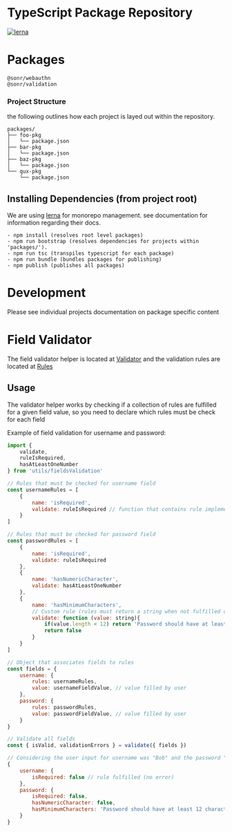 # TypeScript Package Repository
[![lerna](https://img.shields.io/badge/maintained%20with-lerna-cc00ff.svg)](https://lerna.js.org/)

# Packages

```
@sonr/webauthn
@sonr/validation
```

### Project Structure
the following outlines how each project is layed out within the repository.
```
packages/
├── foo-pkg
│   └── package.json
├── bar-pkg
│   └── package.json
├── baz-pkg
│   └── package.json
└── qux-pkg
    └── package.json
```

## Installing Dependencies (from project root)
We are using [lerna](https://github.com/lerna/lerna) for monorepo management. see documentation for information regarding their docs.
```
- npm install (resolves root level packages)
- npm run bootstrap (resolves dependencies for projects within 'packages/').
- npm run tsc (transpiles typescript for each package)
- npm run bundle (bundles packages for publishing)
- npm publish (publishes all packages)
```

# Development 
Please see individual projects documentation on package specific content

# Field Validator
The field validator helper is located at [Validator](https://github.com/sonr-io/ts-modules/blob/master/packages/sonr-validation/src/validator.ts) 
and the validation rules are located at [Rules](https://github.com/sonr-io/ts-modules/blob/master/packages/sonr-validation/src/validation.ts)

## Usage
The validator helper works by checking if a collection of rules are fulfilled for a given field value, so  you need to declare which rules must be check for each field

Example of field validation for username and password:

```javascript
import { 
    validate, 
    ruleIsRequired, 
    hasAtLeastOneNumber
} from 'utils/fieldsValidation'

// Rules that must be checked for username field
const usernameRules = [
    {
        name: 'isRequired', 
        validate: ruleIsRequired // function that contains rule implementation
    }
]

// Rules that must be checked for password field
const passwordRules = [
    {
        name: 'isRequired', 
        validate: ruleIsRequired
    },
    {
        name: 'hasNumericCharacter',
        validate: hasAtLeastOneNumber
    },
    {
        name: 'hasMinimumCharacters',
        // Custom rule (rules must return a string when not fulfilled or false when fulfilled)
        validate: function (value: string){
            if(value.length < 12) return 'Password should have at least 12 characters.'
            return false
        }
    }
]

// Object that associates fields to rules
const fields = {
    username: {
        rules: usernameRules,
        value: usernameFieldValue, // value filled by user
    },
    password: {
        rules: passwordRules,
        value: passwordFieldValue, // value filled by user
    }
}

// Validate all fields
const { isValid, validationErrors } = validate({ fields })

// Considering the user input for username was "Bob" and the password "12345" isValid will be false because there is at least one rule not fulfilled (one error) and the validationErrors object will look like this:
{
    username: {
        isRequired: false // rule fulfilled (no error)
    },
    password: {
        isRequired: false,
        hasNumericCharacter: false,
        hasMinimumCharacters: 'Password should have at least 12 characters.'
    }
}
```